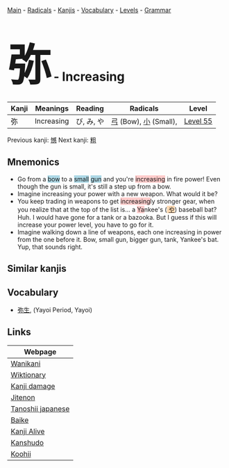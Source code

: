 <style> bigfont {font-size: 100px}</style>
[Main](../index.md) -
[Radicals](../radicals.md) -
[Kanjis](../kanjis.md) -
[Vocabulary](../vocabulary.md) -
[Levels](../levels.md) -
[Grammar](../grammar.md)
# <bigfont> 弥</bigfont> - Increasing 

| Kanji | Meanings | Reading | Radicals | Level |
| --- | --- | --- | --- | --- |
| 弥 | Increasing | び, み, や | [弓](../radicals/弓.md) (Bow), [小](../radicals/小.md) (Small),  | [Level 55](../levels/wk_level55.md) |

Previous kanji: [憾](憾.md) Next kanji: [粗](粗.md) 

## Mnemonics
 * Go from a <span style="background-color:#ADD8E6"> bow</span> to a <span style="background-color:#ADD8E6"> small</span> <span style="background-color:#ADD8E6"> gun</span> and you're <span style="background-color:#ffcccb"> increasing</span> in fire power! Even though the gun is small, it's still a step up from a bow.
* Imagine increasing your power with a new weapon. What would it be?
* You keep trading in weapons to get <span style="background-color:#ffcccb"> increasing</span>ly stronger gear, when you realize that at the top of the list is... a <span style="background-color:#ffcccb"> Ya</span>nkee's (<span style="background-color:#fed8b1"> [や](https://jisho.org/search/や)</span>) baseball bat? Huh. I would have gone for a tank or a bazooka. But I guess if this will increase your power level, you have to go for it.
* Imagine walking down a line of weapons, each one increasing in power from the one before it. Bow, small gun, bigger gun, tank, Yankee's bat. Yup, that sounds right.


## Similar kanjis
 


## Vocabulary
 * [弥生](../vocabulary/弥.md), (Yayoi Period, Yayoi)



## Links 

| Webpage |
| --- |
| [Wanikani          ](https://www.wanikani.com/kanji/弥) |
| [Wiktionary        ](https://en.wiktionary.org/wiki/弥) |
| [Kanji damage      ](http://www.kanjidamage.com/kanji/search?utf8=✓&q=弥) |
| [Jitenon           ](https://jitenon.com/kanji/弥) |
| [Tanoshii japanese ](https://www.tanoshiijapanese.com/dictionary/kanji.cfm?k=弥) |
| [Baike             ](https://baike.baidu.com/item/弥) |
| [Kanji Alive       ](https://app.kanjialive.com/弥) |
| [Kanshudo          ](https://www.kanshudo.com/searchmn?q=弥) |
| [Koohii            ](https://kanji.koohii.com/study/kanji/弥) |

